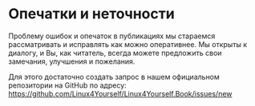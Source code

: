 # Опечатки и неточности

Проблему ошибок и опечаток в публикациях мы стараемся рассматривать и исправлять как можно оперативнее. Мы открыты к диалогу, и Вы, как читатель, всегда можете предложить свои замечания, улучшения и пожелания. 

Для этого достаточно создать запрос в нашем официальном репозитории на GitHub по адресу: https://github.com/Linux4Yourself/Linux4Yourself.Book/issues/new
